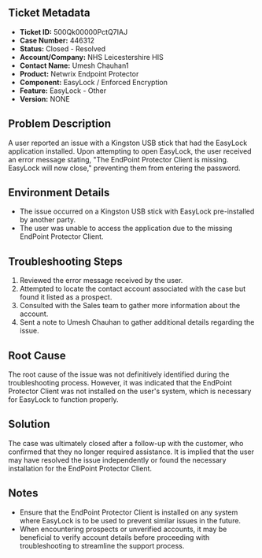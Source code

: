 ## Ticket Metadata
- **Ticket ID:** 500Qk00000PctQ7IAJ
- **Case Number:** 446312
- **Status:** Closed - Resolved
- **Account/Company:** NHS Leicestershire HIS
- **Contact Name:** Umesh Chauhan1
- **Product:** Netwrix Endpoint Protector
- **Component:** EasyLock / Enforced Encryption
- **Feature:** EasyLock - Other
- **Version:** NONE

## Problem Description
A user reported an issue with a Kingston USB stick that had the EasyLock application installed. Upon attempting to open EasyLock, the user received an error message stating, "The EndPoint Protector Client is missing. EasyLock will now close," preventing them from entering the password.

## Environment Details
- The issue occurred on a Kingston USB stick with EasyLock pre-installed by another party.
- The user was unable to access the application due to the missing EndPoint Protector Client.

## Troubleshooting Steps
1. Reviewed the error message received by the user.
2. Attempted to locate the contact account associated with the case but found it listed as a prospect.
3. Consulted with the Sales team to gather more information about the account.
4. Sent a note to Umesh Chauhan to gather additional details regarding the issue.

## Root Cause
The root cause of the issue was not definitively identified during the troubleshooting process. However, it was indicated that the EndPoint Protector Client was not installed on the user's system, which is necessary for EasyLock to function properly.

## Solution
The case was ultimately closed after a follow-up with the customer, who confirmed that they no longer required assistance. It is implied that the user may have resolved the issue independently or found the necessary installation for the EndPoint Protector Client.

## Notes
- Ensure that the EndPoint Protector Client is installed on any system where EasyLock is to be used to prevent similar issues in the future.
- When encountering prospects or unverified accounts, it may be beneficial to verify account details before proceeding with troubleshooting to streamline the support process.
